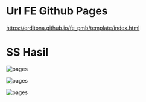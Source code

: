 # Url FE Github Pages

https://erditona.github.io/fe_pmb/template/index.html

# SS Hasil

![pages](https://github.com/erditona/Pemrog3WebService/blob/main/Week6/Tugas/1214031/fe_pmb.png)

![pages](https://github.com/erditona/Pemrog3WebService/blob/main/Week6/Tugas/1214031/fe_pmb2.png)

![pages](https://github.com/erditona/Pemrog3WebService/blob/main/Week6/Tugas/1214031/fe_pmb3.png)
